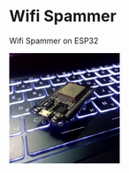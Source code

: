 <h1>Wifi Spammer</h1>
<p>Wifi Spammer on ESP32</p>

 <img src="https://github.com/L01010000/esp32-WifiSpammer/blob/main/photo.jpg" width="200px" />
